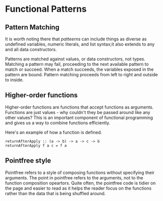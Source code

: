 # Functional Patterns

## Pattern Matching 

It is worth noting there that _patteerns_ can include things as diverse as
undefined variables, numeric literals, and list syntax;it also extends to any
and all data constructors.

Patterns are matched against values, or data constructors, not types. Matching
a pattern may fail, proceeding to the next available pattern to match or
succeed. When a match succeeds, the variables exposed in the pattern are bound.
Pattern matching proceeds from left to right and outside to inside.

## Higher-order functions

Higher-order functions are functions that accept functions as arguments.
Functions are just values - why couldn't they be passed around like any other
values? This is an important component of functional programming and gives us a
way to combine functions efficiently.

Here's an example of how a function is defined.
```
returnAfterApply :: (a -> b) -> a -> c -> b
returnAfterApply f a c = f a
```

## Pointfree style

Pointfree refers to a style of composing functions without specifying their
arguments. The point in pointfree refers to the arguments, not to the function
composition opeartors. Quite often, the pointfree code is tidier on the page
and easier to read as it helps the reader focus on the functions rather than
the data that is being shuffled around.

